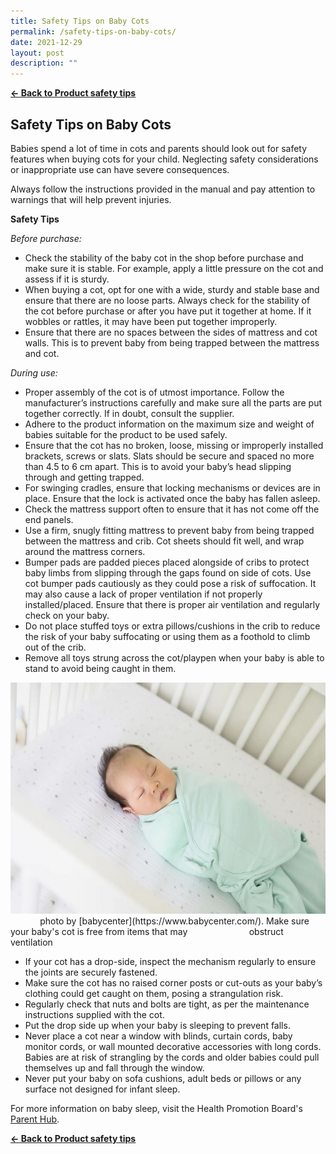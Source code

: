 ```yaml
---
title: Safety Tips on Baby Cots
permalink: /safety-tips-on-baby-cots/
date: 2021-12-29
layout: post
description: ""
---
```

**[&#8592; Back to Product safety tips](/consumers/product-safety-tips/children-product)**

## Safety Tips on Baby Cots



Babies spend a lot of time in cots and parents should look out for safety features when buying cots for your child. Neglecting safety considerations or inappropriate use can have severe consequences.

Always follow the instructions provided in the manual and pay attention to warnings that will help prevent injuries.

**Safety Tips**

*Before purchase:*
* Check the stability of the baby cot in the shop before purchase and make sure it is stable. For example, apply a little pressure on the cot and assess if it is sturdy. 
*	When buying a cot, opt for one with a wide, sturdy and stable base and ensure that there are no loose parts. Always check for the stability of the cot before purchase or after you have put it together at home. If it wobbles or rattles, it may have been put together improperly.	
*	Ensure that there are no spaces between the sides of mattress and cot walls. This is to prevent baby from being trapped between the mattress and cot.<br>


*During use:*
* Proper assembly of the cot is of utmost importance. Follow the manufacturer’s instructions carefully and make sure all the parts are put together correctly. If in doubt, consult the supplier.
*	Adhere to the product information on the maximum size and weight of babies suitable for the product to be used safely.
*	Ensure that the cot has no broken, loose, missing or improperly installed brackets, screws or slats. Slats should be secure and spaced no more than 4.5 to 6 cm apart. This is to avoid your baby’s head slipping through and getting trapped. 
*	For swinging cradles, ensure that locking mechanisms or devices are in place. Ensure that the lock is activated once the baby has fallen asleep. 
*	Check the mattress support often to ensure that it has not come off the end panels.
*	Use a firm, snugly fitting mattress to prevent baby from being trapped between the mattress and crib. Cot sheets should fit well, and wrap around the mattress corners.
*	Bumper pads are padded pieces placed alongside of cribs to protect baby limbs from slipping through the gaps found on side of cots. Use cot bumper pads cautiously as they could pose a risk of suffocation. It may also cause a lack of proper ventilation if not properly installed/placed. Ensure that there is proper air ventilation and regularly check on your baby. 
*	Do not place stuffed toys or extra pillows/cushions in the crib to reduce the risk of your baby suffocating or using them as a foothold to climb out of the crib.
*	Remove all toys strung across the cot/playpen when your baby is able to stand to avoid being caught in them.
<img src="/images/baby_cot_photo.jpg" alt="METALLISK Espresso Maker" style="width:670px;height:370px;">
&nbsp; &nbsp; &nbsp; &nbsp; &nbsp; &nbsp; photo by [babycenter](https://www.babycenter.com/). Make sure your baby's cot is free from items that may &nbsp; &nbsp; &nbsp; &nbsp; &nbsp; &nbsp; &nbsp; &nbsp; &nbsp; &nbsp; &nbsp; &nbsp; obstruct ventilation

*	If your cot has a drop-side, inspect the mechanism regularly to ensure the joints are securely fastened.
*	Make sure the cot has no raised corner posts or cut-outs as your baby’s clothing could get caught on them, posing a strangulation risk.
*	Regularly check that nuts and bolts are tight, as per the maintenance instructions supplied with the cot.
*	Put the drop side up when your baby is sleeping to prevent falls.
* Never place a cot near a window with blinds, curtain cords, baby monitor cords, or wall mounted decorative accessories with long cords. Babies are at risk of strangling by the cords and older babies could pull themselves up and fall through the window.
*	Never put your baby on sofa cushions, adult beds or pillows or any surface not designed for infant sleep.

For more information on baby sleep, visit the Health Promotion Board's [Parent Hub](https://www.healthhub.sg/programmes/183/parent-hub/baby-toddler/baby-sleep?_sc_token=v2%253A6u8bcm0jcps-wO9Ven4jBSAp0kmERk58RlbPsEHMCJ6AwDd6h-eQYgBGJnKtzarAqmn6xtpeyhTUmhi9v2TuGPrL81TB7WYup98bOmYkkMtdy-vU38FnM7yhoJBvz3kTS_wu9Sorwe_jezVhx6ZoxYS_ohDEK0eqFfsm7nOLKXXt2wjj0_iBOuwyekrIgbXDsFlmiKYdJKgUuJ-NqofiXQ%253D%253D).

**[&#8592; Back to Product safety tips](/consumers/product-safety-tips/children-product)**